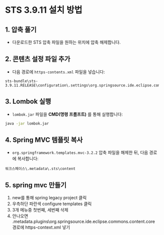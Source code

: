 # STS 3.9.11 설치 방법

## 1. 압축 풀기
- 다운로드한 STS 압축 파일을 원하는 위치에 압축 해제합니다.

## 2. 콘텐츠 설정 파일 추가
- 다음 경로에 `https-contents.xml` 파일을 넣습니다:

```
sts-bundle\sts-3.9.11.RELEASE\configuration\.settings\org.springsource.ide.eclipse.commons.content.core
```

## 3. Lombok 실행
- `lombok.jar` 파일을 **CMD(명령 프롬프트)** 를 통해 실행합니다:
```bash
java -jar lombok.jar
```

## 4. Spring MVC 템플릿 복사
- `org.springframework.templates.mvc-3.2.2` 압축 파일을 해제한 뒤, 다음 경로에 복사합니다:

```
워크스페이스\.metadata\.sts\content
```

## 5. spring mvc 만들기
1) new를 통해 spring legacy project 클릭
2) 우측하단 파란색 configure templates 클릭
3) 3개 메뉴중 첫번째, 세번째 삭제
4) 안나오면 .metadata\.plugins\org.springsource.ide.eclipse.commons.content.core 경로에 https-context.xml 넣기
